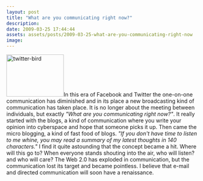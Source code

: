```yaml
---
layout: post
title: "What are you communicating right now?"
description:
date: 2009-03-25 17:44:44
assets: assets/posts/2009-03-25-what-are-you-communicating-right-now
image: 
---
```


<p><img class="alignleft size-full wp-image-257" title="twitter-bird" src="http://litemedia.info/media/Default/Mint/twitter-bird.gif" alt="twitter-bird" width="150" height="110" />In this era of Facebook and Twitter the one-on-one communication has diminished and in its place a new broadcasting kind of communication has taken place. It is no longer about the meeting between individuals, but exactly <em>"What are you communicating right now?"</em>.  It really started with the blogs, a kind of communication where you write your opinion into cyberspace and hope that someone picks it up. Then came the micro blogging, a kind of fast food of blogs. <em>"If you don't have time to listen to me whine, you may read a summary of my latest thoughts in 140 characters."</em> I find it quite astounding that the concept became a hit.  Where will this go to? When everyone stands shouting into the air, who will listen? and who will care? The Web 2.0 has exploded in communication, but the communication lost its target and became pointless.  I believe that e-mail and directed communication will soon have a renaissance.</p>
